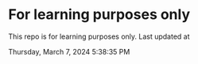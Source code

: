 # For learning purposes only
This repo is for learning purposes only.
Last updated at

Thursday, March 7, 2024 5:38:35 PM

